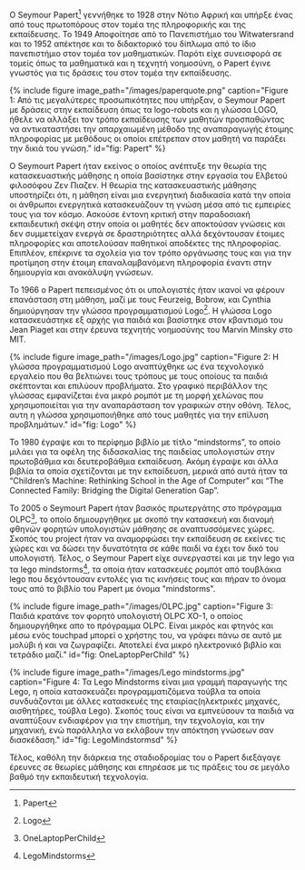 O Seymour Papert[^1] γεννήθηκε το 1928 στην Νότιο Αφρική και υπήρξε ένας από τους πρωτοπόρους στον τομέα της πληροφορικής και της εκπαίδευσης.
Το 1949 Αποφοίτησε από το Πανεπιστήμιο του Witwatersrand και το 1952 απέκτησε και το διδακτορικό του δίπλωμα από το ίδιο πανεπιστήμιο στον τομέα τον μαθηματικών. Παρότι είχε συνεισφορά σε τομείς όπως τα μαθηματικά και η τεχνητή νοημοσύνη, ο Papert έγινε γνωστός για τις δράσεις του στον τομέα την εκπαίδευσης.

{% include figure image_path="/images/paperquote.png" caption="Figure 1: Από τις μεγαλύτερες προσωπικότητες που υπήρξαν, ο Seymour Papert με δράσεις στην εκπαίδευση όπως τα logo-robots και η γλώσσα LOGO, ήθελε να αλλάξει τον τρόπο εκπαίδευσης των μαθητών προσπαθώντας να αντικαταστήσει την απαρχαιωμένη μέθοδο της αναπαραγωγής έτοιμης πληροφορίας με μεθόδους οι οποίοι επέτρεπαν στον μαθητή να παράξει την δικιά του γνώση." id="fig: Papert" %}

O Seymourt Papert ήταν εκείνος ο οποίος ανέπτυξε την θεωρία της κατασκευαστικής μάθησης η οποία βασίστηκε στην εργασία του Ελβετού φιλοσόφου Ζεν Πιαζεν. Η θεωρία της κατασκευαστικής μάθησης υποστηρίζει ότι, η μάθηση είναι μια ενεργητική διαδικασία κατά την οποία οι άνθρωποι ενεργητικά κατασκευάζουν τη γνώση μέσα από τις εμπειρίες τους για τον κόσμο. Ασκούσε έντονη κριτική στην παραδοσιακή εκπαιδευτική σκέψη στην οποία οι μαθητές δεν αποκτούσαν γνώσεις και δεν συμμετείχαν ενεργά σε δραστηριότητες αλλά δεχόντουσαν έτοιμες πληροφορίες και αποτελούσαν παθητικοί αποδέκτες της πληροφορίας. Επιπλέον, επέκρινε τα σχολεία για τον τρόπο οργάνωσης τους και για την προτίμηση στην έτοιμη επαναλαμβανόμενη πληροφορία έναντι στην δημιουργία και ανακάλυψη γνώσεων.

Το 1966 o Papert πεπεισμένος ότι οι υπολογιστές ήταν ικανοί να φέρουν επανάσταση στη μάθηση, μαζί με τους Feurzeig, Bobrow, και Cynthia δημιούργησαν την γλώσσα προγραμματισμού Logo[^2]. Η γλώσσα Logo κατασκευάστηκε εξ αρχής για παιδιά και βασίστηκε στον κβαντισμό του Jean Piaget και στην έρευνα τεχνητής νοημοσύνης του Marvin Minsky στο MIT.

{% include figure image_path="/images/Logo.jpg" caption="Figure 2: H γλώσσα προγραμματισμού Logo αναπτύχθηκε ως ένα τεχνολογικό εργαλείο που θα βελτιώνει τους τρόπους με τους οποίους τα παιδιά σκέπτονται και επιλύουν προβλήματα. Στο γραφικό περιβάλλον της γλώσσας εμφανίζεται ένα μικρό ρομπότ με τη μορφή χελώνας που χρησιμοποιείται για την αναπαράσταση τον γραφικών στην οθόνη. Τέλος, αυτη η γλώσσα χρησιμοποιήθηκε από τους μαθητές για την επίλυση προβλημάτων." id="fig: Logo" %}

To 1980 έγραψε και το περίφημο βιβλίο με τίτλο “mindstorms”, το οποίο μιλάει για τα οφέλη της διδασκαλίας της παιδείας υπολογιστών στην πρωτοβάθμια και δευτεροβάθμια εκπαίδευση. Ακόμη έγραψε και άλλα βιβλία τα οποία σχετίζονται με την εκπαίδευση, μερικά από αυτά ήταν τα “Children’s Machine: Rethinking School in the Age of Computer” και “The Connected Family: Bridging the Digital Generation Gap”.

To 2005 o Seymourt Papert ήταν βασικός πρωτεργάτης στο πρόγραμμα OLPC[^3], το οποίο δημιουργήθηκε με σκοπό την κατασκευή και διανομή φθηνών φορητών υπολογιστών μάθησης σε αναπτυσσόμενες χώρες. Σκοπός του project ήταν να αναμορφώσει την εκπαίδευση σε εκείνες τις χώρες και να δώσει την δυνατότητα σε κάθε παιδί να έχει τον δικό του υπολογιστή. Τέλος, ο Seymour Papert είχε συνεργαστεί και με την lego για τα lego mindstorms[^4], τα οποία ήταν κατασκευές ρομπότ από τουβλάκια lego που δεχόντουσαν εντολές για τις κινήσεις τους και πήραν το όνομα τους από το βιβλίο του Papert με όνομα "mindstorms".

{% include figure image_path="/images/OLPC.jpg" caption="Figure 3: Παιδιά κρατάνε τον φορητό υπολογιστή OLPC XO-1, ο οποίος δημιουργήθηκε απο το πρόγραμμα OLPC. Είναι μικρός και φτηνός και μέσω ενός touchpad μπορεί ο χρήστης του, να γράφει πάνω σε αυτό με μολύβι ή και να ζωγραφίζει. Αποτελεί ένα μικρό ηλεκτρονικό βιβλίο και τετράδιο μαζί." id="fig: OneLaptopPerChild" %}

{% include figure image_path="/images/Lego mindstorms.jpg" caption="Figure 4: Τα Lego Mindstorms είναι μια γραμμή παραγωγής της Lego, η οποία κατασκευάζει προγραμματιζόμενα τούβλα τα οποία συνδυάζονται με άλλες κατασκευές της εταιρίας(ηλεκτρικές μηχανές, αισθητήρες, τούβλα Lego). Σκοπός τους είναι να εμπνεύσουν τα παιδιά να αναπτύξουν ενδιαφέρον για την επιστήμη, την τεχνολογία, και την μηχανική, ενώ παράλληλα να εκλάβουν την απόκτηση γνώσεων σαν διασκέδαση." id="fig: LegoMindstormsd" %}

Τέλος, καθόλη την διάρκεια της σταδιοδρομίας του ο Papert διεξάγαγε έρευνες σε θεωρίες μάθησης και επηρέασε με τις πράξεις του σε μεγάλο βαθμό την εκπαιδευτική τεχνολογία.





[^1]: Papert
[^2]: Logo
[^3]: OneLaptopPerChild
[^4]: LegoMindstorms










